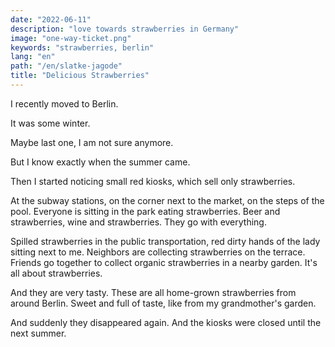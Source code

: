 ```yaml
---
date: "2022-06-11"
description: "love towards strawberries in Germany"
image: "one-way-ticket.png"
keywords: "strawberries, berlin"
lang: "en"
path: "/en/slatke-jagode"
title: "Delicious Strawberries"
---
```


I recently moved to Berlin.

It was some winter.

Maybe last one, I am not sure anymore.

But I know exactly when the summer came.

Then I started noticing small red kiosks, which sell only strawberries.

At the subway stations, on the corner next to the market, on the steps of the pool.
Everyone is sitting in the park eating strawberries. Beer and strawberries, wine and strawberries. They go with everything.

Spilled strawberries in the public transportation, red dirty hands of the lady sitting next to me.
Neighbors are collecting strawberries on the terrace. Friends go together to collect organic strawberries in a nearby garden.
It's all about strawberries.

And they are very tasty.
These are all home-grown strawberries from around Berlin.
Sweet and full of taste, like from my grandmother's garden.

And suddenly they disappeared again. And the kiosks were closed until the next summer.
